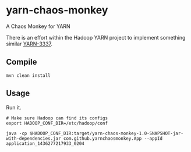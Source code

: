 # yarn-chaos-monkey
A Chaos Monkey for YARN


There is an effort within the Hadoop YARN project to implement something similar [YARN-3337](https://issues.apache.org/jira/browse/YARN-3337).

## Compile

```
mvn clean install
```

## Usage

Run it.
```
# Make sure Hadoop can find its configs
export HADOOP_CONF_DIR=/etc/hadoop/conf

java -cp $HADOOP_CONF_DIR:target/yarn-chaos-monkey-1.0-SNAPSHOT-jar-with-dependencies.jar com.github.yarnchaosmonkey.App --appId application_1436277217933_0204

```

